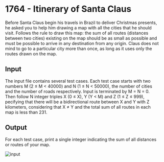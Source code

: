 # 1764 - Itinerary of Santa Claus

Before Santa Claus begin his travels in Brazil to deliver Christmas presents, he asked you to help him drawing a map with all the cities that he should visit. Follows the rule to draw this map: the sum of all routes (distances between two cities) existing on the map should be as small as possible and must be possible to arrive in any destination from any origin. Claus does not mind to go to a particular city more than once, as long as it uses only the routes drawn on the map.

## Input

The input file contains several test cases. Each test case starts with two numbers M (2 ≤ M < 40000) and N (1 ≤ N < 50000), the number of cities and the number of roads respectively. Input is terminated by M = N = 0. Then follow N integer triples X (0 ≤ X), Y (Y < M) and Z (1 ≤ Z ≤ 999), pecifying that there will be a bidirectional route between X and Y with Z kilometers, considering that X ≠ Y and the total sum of all routes in each map is less than 231.

## Output

For each test case, print a single integer indicating the sum of all distances or routes of your map.

![input](/kruskal/santa.png)
